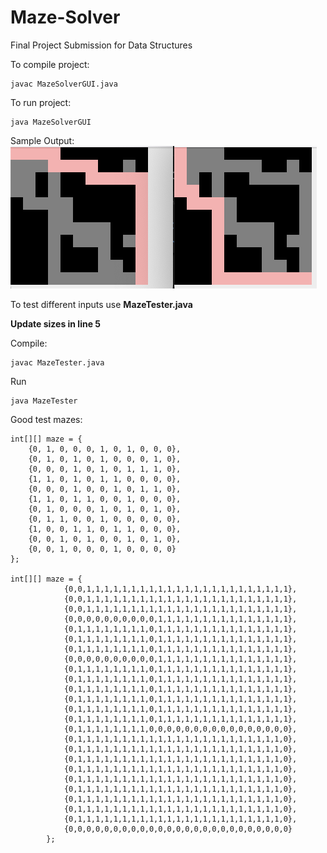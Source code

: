 # Maze-Solver
Final Project Submission for Data Structures

To compile project: 
```
javac MazeSolverGUI.java
```

To run project: 
```
java MazeSolverGUI
```

Sample Output: </br>
![alt text](https://github.com/natt-n/Maze-Solver/blob/main/Testing%20Results/sample%20output.png "Sample Output")

To test different inputs use <b>MazeTester.java</b><br>

<b> Update sizes in line 5 </b><br>

Compile:
```
javac MazeTester.java
```
Run
```
java MazeTester
```

Good test mazes: 
```
int[][] maze = {
    {0, 1, 0, 0, 0, 1, 0, 1, 0, 0, 0},
    {0, 1, 0, 1, 0, 1, 0, 0, 0, 1, 0},
    {0, 0, 0, 1, 0, 1, 0, 1, 1, 1, 0},
    {1, 1, 0, 1, 0, 1, 1, 0, 0, 0, 0},
    {0, 0, 0, 1, 0, 0, 1, 0, 1, 1, 0},
    {1, 1, 0, 1, 1, 0, 0, 1, 0, 0, 0},
    {0, 1, 0, 0, 0, 1, 0, 1, 0, 1, 0},
    {0, 1, 1, 0, 0, 1, 0, 0, 0, 0, 0},
    {1, 0, 0, 1, 1, 0, 1, 1, 0, 0, 0},
    {0, 0, 1, 0, 1, 0, 0, 1, 0, 1, 0},
    {0, 0, 1, 0, 0, 0, 1, 0, 0, 0, 0}
};

int[][] maze = {
            {0,0,1,1,1,1,1,1,1,1,1,1,1,1,1,1,1,1,1,1,1,1,1,1,1},
            {0,0,1,1,1,1,1,1,1,1,1,1,1,1,1,1,1,1,1,1,1,1,1,1,1},
            {0,0,1,1,1,1,1,1,1,1,1,1,1,1,1,1,1,1,1,1,1,1,1,1,1},
            {0,0,0,0,0,0,0,0,0,0,1,1,1,1,1,1,1,1,1,1,1,1,1,1,1},
            {0,1,1,1,1,1,1,1,1,0,1,1,1,1,1,1,1,1,1,1,1,1,1,1,1},
            {0,1,1,1,1,1,1,1,1,0,1,1,1,1,1,1,1,1,1,1,1,1,1,1,1},
            {0,1,1,1,1,1,1,1,1,0,1,1,1,1,1,1,1,1,1,1,1,1,1,1,1},
            {0,0,0,0,0,0,0,0,0,0,1,1,1,1,1,1,1,1,1,1,1,1,1,1,1},
            {0,1,1,1,1,1,1,1,1,0,1,1,1,1,1,1,1,1,1,1,1,1,1,1,1},
            {0,1,1,1,1,1,1,1,1,0,1,1,1,1,1,1,1,1,1,1,1,1,1,1,1},
            {0,1,1,1,1,1,1,1,1,0,1,1,1,1,1,1,1,1,1,1,1,1,1,1,1},
            {0,1,1,1,1,1,1,1,1,0,1,1,1,1,1,1,1,1,1,1,1,1,1,1,1},
            {0,1,1,1,1,1,1,1,1,0,1,1,1,1,1,1,1,1,1,1,1,1,1,1,1},
            {0,1,1,1,1,1,1,1,1,0,1,1,1,1,1,1,1,1,1,1,1,1,1,1,1},
            {0,1,1,1,1,1,1,1,1,0,0,0,0,0,0,0,0,0,0,0,0,0,0,0,0},
            {0,1,1,1,1,1,1,1,1,1,1,1,1,1,1,1,1,1,1,1,1,1,1,1,0},
            {0,1,1,1,1,1,1,1,1,1,1,1,1,1,1,1,1,1,1,1,1,1,1,1,0},
            {0,1,1,1,1,1,1,1,1,1,1,1,1,1,1,1,1,1,1,1,1,1,1,1,0},
            {0,1,1,1,1,1,1,1,1,1,1,1,1,1,1,1,1,1,1,1,1,1,1,1,0},
            {0,1,1,1,1,1,1,1,1,1,1,1,1,1,1,1,1,1,1,1,1,1,1,1,0},
            {0,1,1,1,1,1,1,1,1,1,1,1,1,1,1,1,1,1,1,1,1,1,1,1,0},
            {0,1,1,1,1,1,1,1,1,1,1,1,1,1,1,1,1,1,1,1,1,1,1,1,0},
            {0,1,1,1,1,1,1,1,1,1,1,1,1,1,1,1,1,1,1,1,1,1,1,1,0},
            {0,1,1,1,1,1,1,1,1,1,1,1,1,1,1,1,1,1,1,1,1,1,1,1,0},
            {0,0,0,0,0,0,0,0,0,0,0,0,0,0,0,0,0,0,0,0,0,0,0,0,0}
        };
```
